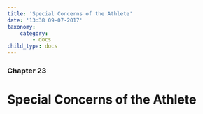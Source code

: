 ```yaml
---
title: 'Special Concerns of the Athlete'
date: '13:38 09-07-2017'
taxonomy:
    category:
        - docs
child_type: docs
---
```


### Chapter 23

# Special Concerns of the Athlete